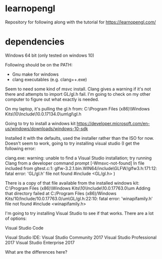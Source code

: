 # learnopengl
Repository for following along with the tutorial for https://learnopengl.com/

# dependencies
Windows 64 bit (only tested on windows 10)

Following should be on the PATH:
* Gnu make for windows
* clang executables (e.g. clang++.exe)

Seem to need some kind of msvc install. Clang gives a warning if it's not there
and attempts to import GL/gl.h fail. I'm going to check on my other computer to
figure out what exactly is needed.

On my laptop, it's pulling the gl.h from:
C:\Program Files (x86)\Windows Kits\10\Include\10.0.17134.0\um\gl\gl.h

Going to try to install a windows kit
https://developer.microsoft.com/en-us/windows/downloads/windows-10-sdk

Installed it with the defaults, used the installer rather than the ISO for now.
Doesn't seem to work, going to try installing visual studio
(I get the following error:

clang.exe: warning: unable to find a Visual Studio installation; try running Clang from a developer command prompt [-Wmsvc-not-found]
In file included from gltest.c:1:
glfw-3.2.1.bin.WIN64/include\GLFW/glfw3.h:171:12: fatal error: 'GL/gl.h' file not found
  #include <GL/gl.h>
)

There is a copy of that file available from the installed windows kit: C:\Program Files (x86)\Windows Kits\10\Include\10.0.17763.0\um
Adding that directory failed at 
C:/Program Files (x86)/Windows Kits/10/Include/10.0.17763.0/um\GL/gl.h:22:10: fatal error: 'winapifamily.h' file not found
#include <winapifamily.h>

I'm going to try installing Visual Studio to see if that works. There are a lot of options:

Visual Studio Code

Visual Studio IDE:
Visual Studio Community 2017 
Visual Studio Professional 2017
Visual Studio Enterprise 2017

What are the differences here?
